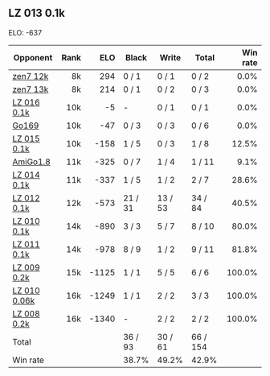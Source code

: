 ## LZ 013 0.1k ##

ELO: -637

Opponent | Rank | ELO | Black | Write | Total | Win rate
---------|-----:|----:|-------|-------|-------|-------:
[zen7 12k](zen7%2012k.md) | 8k | 294 | 0 / 1 | 0 / 1 | 0 / 2 | 0.0%
[zen7 13k](zen7%2013k.md) | 8k | 214 | 0 / 1 | 0 / 2 | 0 / 3 | 0.0%
[LZ 016 0.1k](LZ%20016%200.1k.md) | 10k | -5 | - | 0 / 1 | 0 / 1 | 0.0%
[Go169](Go169.md) | 10k | -47 | 0 / 3 | 0 / 3 | 0 / 6 | 0.0%
[LZ 015 0.1k](LZ%20015%200.1k.md) | 10k | -158 | 1 / 5 | 0 / 3 | 1 / 8 | 12.5%
[AmiGo1.8](AmiGo1.8.md) | 11k | -325 | 0 / 7 | 1 / 4 | 1 / 11 | 9.1%
[LZ 014 0.1k](LZ%20014%200.1k.md) | 11k | -337 | 1 / 5 | 1 / 2 | 2 / 7 | 28.6%
[LZ 012 0.1k](LZ%20012%200.1k.md) | 12k | -573 | 21 / 31 | 13 / 53 | 34 / 84 | 40.5%
[LZ 010 0.1k](LZ%20010%200.1k.md) | 14k | -890 | 3 / 3 | 5 / 7 | 8 / 10 | 80.0%
[LZ 011 0.1k](LZ%20011%200.1k.md) | 14k | -978 | 8 / 9 | 1 / 2 | 9 / 11 | 81.8%
[LZ 009 0.2k](LZ%20009%200.2k.md) | 15k | -1125 | 1 / 1 | 5 / 5 | 6 / 6 | 100.0%
[LZ 010 0.06k](LZ%20010%200.06k.md) | 16k | -1249 | 1 / 1 | 2 / 2 | 3 / 3 | 100.0%
[LZ 008 0.2k](LZ%20008%200.2k.md) | 16k | -1340 | - | 2 / 2 | 2 / 2 | 100.0%
Total | | | 36 / 93 | 30 / 61 | 66 / 154 | 
Win rate| | | 38.7% | 49.2% | 42.9% | 
